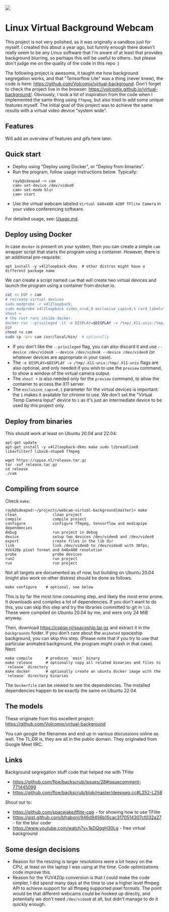 <img src="https://cppse.nl/webcam-virtual-background.png">

# Linux Virtual Background Webcam

This project is not very polished, as it was originally a sandbox just for myself. I created this about a year ago, but
funnily enough there doesn't really seem to be any Linux software that I'm aware of at least that provides background
blurring, so perhaps this will be useful to others.. but please don't judge me on the quality of the code in this repo
:)

The following project is awesome, it taught me how background segregation works, and that "Tensorflow Lite" was a
thing (never knew), the code is here: https://github.com/Volcomix/virtual-background. Don't forget to check the project
live in the browser: https://volcomix.github.io/virtual-background/. Obviously, I took a lot of inspiration from the
code when I implemented the same thing using `ffmpeg`, but also tried to add some unique features myself. The initial
goal of this project was to achieve the same results with a virtual video device "system wide".

## Features

Will add an overview of features and gifs here later.

## Quick start

* Deploy using "Deploy using Docker", or "Deploy from binaries".
* Run the program, follow usage instructions below. Typically:
    ```
    rayb@ideapad ~> cam
    cam> set-device /dev/video0
    cam> set-mode blur
    cam> start
    ```
* Use the virtual webcam labeled `Virtual 640x480 420P TFlite Camera` in your video conferencing software.

For detailed usage, see: [Usage.md](Usage.md).

## Deploy using Docker

In case `docker` is present on your system, then you can create a simple `cam` wrapper script that starts the program using a container.
However, there is an additional pre-requisite:

    apt install -y v4l2loopback-dkms  # other distros might have a different package name

We can create a script named `cam` that will create two virtual devices and launch the program using a container from docker.io.

```bash
cat << EOF > cam 
# recreate virtual devices
sudo modprobe -r v4l2loopback;
sudo modprobe v4l2loopback video_nr=8,9 exclusive_caps=0,1 card_label="Virtual Temp Camera Input","Virtual 640x480 420P TFlite Camera";
xhost +
# the rest runs inside docker.
docker run --privileged -it -e DISPLAY=$DISPLAY -v /tmp/.X11-unix:/tmp/.X11-unix docker.io/rayburgemeestre/virtual-bg:1.0
EOF
chmod +x cam
sudo cp -prv cam /usr/local/bin/  # optionally
```

* If you don't like the `--privileged` flag, you can also discard it and use `--device /dev/video0 --device /dev/video8 --device /dev/video9` (or whatever devices are appropriate in your case).
* The `-e DISPLAY=$DISPLAY -v /tmp/.X11-unix:/tmp/.X11-unix` flags are also optional, and only needed if you wish to use the `preview` command, to show a window of the virtual camera output.
* The `xhost +` is also needed only for the `preview` command, to allow the container to access the X11 server.
* The `exclusive_caps=0,1` parameter for the virtual devices is important: the `1` makes it available for chrome to use. We don't set the "Virtual Temp Camera Input" device to `1` as it's just an intermediate device to be used by this project only.

## Deploy from binaries

This should work at least on Ubuntu 20.04 and 22.04:

    apt-get update
    apt-get install -y v4l2loopback-dkms make sudo libreadline8 libavfilter7 libxcb-shape0 ffmpeg

    wget https://cppse.nl/release.tar.gz
    tar -xvf release.tar.gz
    cd release
    ./cam

## Compiling from source

Check `make`:

    rayb@ideapad:~/projects/webcam-virtual-background[master]> make
    clean                clean project
    compile              compile project
    configure            configure ffmpeg, tensorflow and mediapipe dependencies
    debug                run project in debug
    device               setup two devices /dev/video8 and /dev/video9
    export               create files in the lib dir
    link                 link /dev/video0 to /dev/video8 with 30fps, YUV420p pixel format and 640x480 resolution
    probe                probe devices
    run2                 run project
    run                  run project

Not all targets are documented as of now, but building on Ubuntu 20.04 (might also work on other distros) should be done as follows.

    make configure    # optional, see below

This is by far the most time consuming step, and likely the most error prone. It downloads and compiles a lot of
dependencies. If you don't want to do this, you can skip this step and try the libraries committed to git in `lib`.
These were compiled on Ubuntu 20.04 by me, and were only 24 MiB anyway.

Then, download https://cppse.nl/spaceship.tar.gz and extract it in the `backgrounds` folder. If you don't care about
the `animated` spaceship background, you can skip this step. (Please note that if you try to use that particular
animated background, the program might crash in that case). Next:

    make compile      # produces `main` binary
    make release      # optionally copy all related binaries and files to `release` directory
    make docker       # optionally create an ubuntu docker image with the `release` directory binaries

The `Dockerfile` can be viewed to see the dependencies. The installed dependencies happen to be exactly the same on
Ubuntu 22.04.

## The models

These originate from this excellent project: https://github.com/Volcomix/virtual-background

You can google the filenames and end up in various discussions online as well. The TL;DR is, they are all in the public
domain. They originated from Google Meet IIRC.

## Links

Background segregation stuff code that helped me with TFlite

* https://github.com/floe/backscrub/issues/28#issuecomment-771445099
* https://github.com/floe/backscrub/blob/master/deepseg.cc#L252-L258

Shout out to:

* https://github.com/spacejake/tflite-cpp - for showing how to use TFlite
* https://gist.github.com/bfraboni/946d9456b15cac3170514307cf032a27 - for the blur code
* https://www.youtube.com/watch?v=1kDQggH30Lg - free virtual background

## Some design decisions

* Reason for the resizing is larger resolutions were a bit heavy on the CPU, at least on the laptop I was using at the time. Code optimizations code improve this.
* Reason for the YUV420p conversion is that I could make the code simpler, I did spend many days at the time to use a higher level ffmpeg API to achieve support for all ffmpeg supported pixel formats. The point would be that different webcams could be hooked up directly, and potentially we don't need `/dev/video8` at all, but didn't manage to do it quickly enough.

